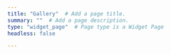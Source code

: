 ```yaml
---
title: "Gallery"  # Add a page title.
summary: ""  # Add a page description.
type: "widget_page"  # Page type is a Widget Page
headless: false

---
```

<!---
Issue: https://github.com/wowchemy/wowchemy-hugo-modules/issues/2245
--->
